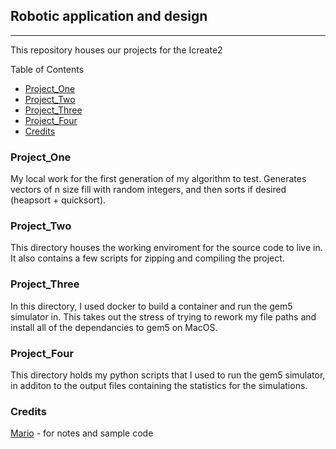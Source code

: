 ## Robotic application and design 
---
This repository houses our projects for the Icreate2

Table of Contents
* [Project_One](#Project_One)
* [Project_Two](#Project_Two)
* [Project_Three](#Project_Three)
* [Project_Four](#Project_Four)
* [Credits](#Credits)

### Project_One
My local work for the first generation of my algorithm to test. Generates vectors of n size fill with random integers, and then sorts if desired (heapsort + quicksort).

### Project_Two
This directory houses the working enviroment for the source code to live in. It also contains a few scripts for zipping and compiling the project.

### Project_Three
In this directory, I used docker to build a container and run the gem5 simulator in. This takes out the stress of trying to rework my file paths and install all of the dependancies to gem5 on MacOS.

### Project_Four
This directory holds my python scripts that I used to run the gem5 simulator, in additon to the output files containing the statistics for the simulations.

### Credits
[Mario](https://sites.google.com/view/mariosx) - for notes and sample code
